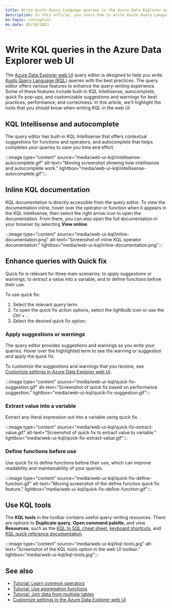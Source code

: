 ```yaml
---
title: Write Kusto Query Language queries in the Azure Data Explorer web UI
description: In this article, you learn how to write Kusto Query Language (KQL) queries in the Azure Data Explorer web UI.
ms.topic: conceptual
ms.date: 05/18/2023
---
```

# Write KQL queries in the Azure Data Explorer web UI

The [Azure Data Explorer web UI](https://dataexplorer.azure.com/) query editor is designed to help you write [Kusto Query Language (KQL)](kusto/query/index.md) queries with the best practices. The query editor offers various features to enhance the query-writing experience. Some of these features include built-in KQL Intellisense, autocomplete, quick fix pop-ups, and customizable suggestions and warnings for best practices, performance, and correctness. In this article, we'll highlight the tools that you should know when writing KQL in the web UI.

## KQL Intellisense and autocomplete

The query editor has built-in KQL Intellisense that offers contextual suggestions for functions and operators, and autocomplete that helps completes your queries to save you time and effort.

:::image type="content" source="media/web-ui-kql/intellisense-autocomplete.gif" alt-text="Moving screenshot showing how intellisense and autocomplete work." lightbox="media/web-ui-kql/intellisense-autocomplete.gif":::

## Inline KQL documentation

KQL documentation is directly accessible from the query editor. To view the documentation inline, hover over the operator or function when it appears in the KQL Intellisense, then select the right arrow icon to open the documentation. From there, you can also open the full documentation in your browser by selecting **View online**.

:::image type="content" source="media/web-ui-kql/inline-documentation.png" alt-text="Screenshot of inline KQL operator documentation." lightbox="media/web-ui-kql/inline-documentation.png":::

## Enhance queries with Quick fix

Quick fix is relevant for three main scenarios: to apply suggestions or warnings, to extract a value into a variable, and to define functions before their use.

To use quick fix:

1. Select the relevant query term.
1. To open the quick fix action options, select the lightbulb icon or use the *Ctrl + .*.
1. Select the desired quick fix option.

### Apply suggestions or warnings

The query editor provides suggestions and warnings as you write your queries. Hover over the highlighted term to see the warning or suggestion and apply the quick fix.

To customize the suggestions and warnings that you receive, see [Customize settings in Azure Data Explorer web UI](web-customize-settings.md).

:::image type="content" source="media/web-ui-kql/quick-fix-suggestion.gif" alt-text="Screenshot of quick fix based on performance suggestion." lightbox="media/web-ui-kql/quick-fix-suggestion.gif":::

### Extract value into a variable

Extract any literal expression out into a variable using quick fix.

:::image type="content" source="media/web-ui-kql/quick-fix-extract-value.gif" alt-text="Screenshot of quick fix to extract value to variable." lightbox="media/web-ui-kql/quick-fix-extract-value.gif":::

### Define functions before use

Use quick fix to define functions before their use, which can improve readability and maintainability of your queries.

:::image type="content" source="media/web-ui-kql/quick-fix-define-function.gif" alt-text="Moving screenshot of the define function quick fix feature." lightbox="media/web-ui-kql/quick-fix-define-function.gif":::

## Use KQL tools

The **KQL tools** in the toolbar contains useful query-writing resources. There are options to **Duplicate query**, **Open command palette**, and view **Resources**, such as the [KQL to SQL cheat sheet](kusto/query/sqlcheatsheet.md), [keyboard shortcuts](web-ui-query-keyboard-shortcuts.md), and [KQL quick reference documentation](kql-quick-reference.md).

:::image type="content" source="media/web-ui-kql/kql-tools.jpg" alt-text="Screenshot of the KQL tools option in the web UI toolbar." lightbox="media/web-ui-kql/kql-tools.jpg":::

## See also

* [Tutorial: Learn common operators](kusto/query/tutorials/learn-common-operators.md)
* [Tutorial: Use aggregation functions](kusto/query/tutorials/use-aggregation-functions.md)
* [Tutorial: Join data from multiple tables](kusto/query/tutorials/join-data-from-multiple-tables.md)
* [Customize settings in the Azure Data Explorer web UI](web-customize-settings.md)
